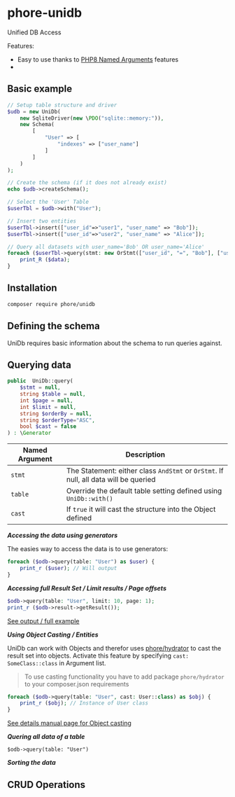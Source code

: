 # phore-unidb
Unified DB Access

Features:
- Easy to use thanks to [PHP8 Named Arguments](https://www.php.net/manual/en/functions.arguments.php) features
- 

## Basic example

```php
// Setup table structure and driver
$udb = new UniDb(
    new SqliteDriver(new \PDO("sqlite::memory:")),
    new Schema(
        [
            "User" => [
                "indexes" => ["user_name"]
            ]
        ]
    )
);

// Create the schema (if it does not already exist)
echo $udb->createSchema();

// Select the 'User' Table
$userTbl = $udb->with("User");

// Insert two entities
$userTbl->insert(["user_id"=>"user1", "user_name" => "Bob"]);
$userTbl->insert(["user_id"=>"user2", "user_name" => "Alice"]);

// Query all datasets with user_name='Bob' OR user_name='Alice'
foreach ($userTbl->query(stmt: new OrStmt(["user_id", "=", "Bob"], ["user_id", "=", "Alice"])) as $data) {
    print_R ($data);
}
```


## Installation

```bash
composer require phore/unidb
```

## Defining the schema

UniDb requires basic information about the schema to run queries against.

## Querying data

```php
public  UniDb::query(
    $stmt = null, 
    string $table = null, 
    int $page = null, 
    int $limit = null,
    string $orderBy = null, 
    string $orderType="ASC",
    bool $cast = false
) : \Generator
```

| Named Argument  | Description                                                    |
|-----------------|----------------------------------------------------------------|
| `stmt`          | The Statement: either class `AndStmt` or `OrStmt`. If null, all data will be queried  |
| `table`         | Override the default table setting defined using `UniDb::with()`                      |
| `cast`          | If `true` it will cast the structure into the Object defined                          |

***Accessing the data using generators***

The easies way to access the data is to use generators:

```php
foreach ($odb->query(table: "User") as $user) {
    print_r ($user); // Will output
}
```

***Accessing full Result Set / Limit results / Page offsets***

```php
$odb->query(table: "User", limit: 10, page: 1);
print_r ($odb->result->getResult());
```

[See output / full example](doc/doc_result_set.md)


***Using Object Casting / Entities***

UniDb can work with Objects and therefor uses [phore/hydrator](https://github.com/phore/phore-hydrator) to 
cast the result set into objects. Activate this feature by specifying `cast: SomeClass::class` in Argument list.

> To use casting functionality you have to add package `phore/hydrator` to your composer.json requirements

```php 
foreach ($odb->query(table: "User", cast: User::class) as $obj) {
    print_r ($obj); // Instance of User class
}
```

[See details manual page for Object casting]()


***Quering all data of a table***

```
$odb->query(table: "User")
```

***Sorting the data***




## CRUD Operations


